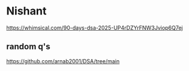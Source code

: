 # Nishant 
https://whimsical.com/90-days-dsa-2025-UP4rDZYrFNW3Jviop6Q7ej


## random q's
https://github.com/arnab2001/DSA/tree/main